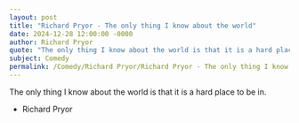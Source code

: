 ```yaml
---
layout: post
title: "Richard Pryor - The only thing I know about the world"
date: 2024-12-28 12:00:00 -0000
author: Richard Pryor
quote: "The only thing I know about the world is that it is a hard place to be in."
subject: Comedy
permalink: /Comedy/Richard Pryor/Richard Pryor - The only thing I know about the world
---
```


The only thing I know about the world is that it is a hard place to be in.

- Richard Pryor
